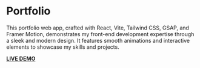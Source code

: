 # Portfolio

This portfolio web app, crafted with React, Vite, Tailwind CSS, GSAP, and Framer Motion, demonstrates my 
front-end development expertise through a sleek and modern design. It features smooth animations and interactive 
elements to showcase my skills and projects.

**[LIVE DEMO](https://parikshit-sh.vercel.app/)**
